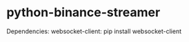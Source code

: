 # python-binance-streamer

Dependencies:
    websocket-client:
        pip install websocket-client
